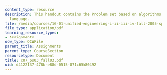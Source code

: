 ```yaml
---
content_type: resource
description: This handout contains the Problem set based on algorithms in the assembly
  language.
file: /media/courses/16-01-unified-engineering-i-ii-iii-iv-fall-2005-spring-2006/d4122137478be88d0515871c65b80492_c07_ps03_fall03.pdf
file_type: application/pdf
learning_resource_types:
- Assignments
ocw_type: OCWFile
parent_title: Assignments
parent_type: CourseSection
resourcetype: Document
title: c07_ps03_fall03.pdf
uid: d4122137-478b-e88d-0515-871c65b80492
---
```

